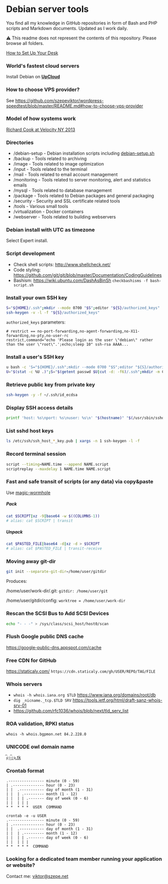 # Debian server tools

You find all my knowledge in GitHub repositories in form of Bash and PHP scripts and Markdown documents.
Updated as I work daily.

:warning: This readme does not represent the contents of this repository. Please browse all folders.


[How to Set Up Your Desk](https://youtu.be/F8_ME4VwTiw?t=31)

### World&#39;s fastest cloud servers

Install Debian on [**UpCloud**](https://www.upcloud.com/register/?promo=U29Q8S)

### How to choose VPS provider?

See https://github.com/szepeviktor/wordpress-speedtest/blob/master/README.md#how-to-choose-vps-provider

### Model of how systems work

[Richard Cook at Velocity NY 2013](https://youtu.be/PGLYEDpNu60?t=5m44s)

### Directories

- /debian-setup - Debian installation scripts including [debian-setup.sh](/debian-setup/debian-setup.sh)
- /backup - Tools related to archiving
- /image - Tools related to image optimization
- /input - Tools related to the terminal
- /mail - Tools related to email account management
- /monitoring - Tools related to server monitoring, alert and statistics emails
- /mysql - Tools related to database management
- /package - Tools related to Debian packages and general packaging
- /security - Security and SSL certificate related tools
- /tools - Various small tools
- /virtualization - Docker containers
- /webserver - Tools related to building webservers

### Debian install with UTC as timezone

Select Expert install.

### Script development

- Check shell scripts: http://www.shellcheck.net/
- Code styling: https://github.com/git/git/blob/master/Documentation/CodingGuidelines
- Bashism: https://wiki.ubuntu.com/DashAsBinSh `checkbashisms -f bash-script.sh`

### Install your own SSH key

```bash
S="${HOME}/.ssh";mkdir --mode 0700 "$S";editor "${S}/authorized_keys"
ssh-keygen -v -l -f "${S}/authorized_keys"
```

`authorized_keys` parameters:

```
# restrict == no-port-forwarding,no-agent-forwarding,no-X11-forwarding,no-pty,no-user-rc
restrict,command="echo 'Please login as the user \"debian\" rather than the user \"root\".';echo;sleep 10" ssh-rsa AAAA...
```

### Install a user's SSH key

```bash
u bash -c 'S="${HOME}/.ssh";mkdir --mode 0700 "$S";editor "${S}/authorized_keys"'
U="$(stat -c %U .)";S="$(getent passwd $U|cut -d: -f6)/.ssh";mkdir -m 0700 "$S";editor "${S}/authorized_keys";chown -R $U:$U "$S"
```

### Retrieve public key from private key

```bash
ssh-keygen -y -f ~/.ssh/id_ecdsa
```

### Display SSH access details

```bash
printf 'host: %s\nport: %s\nuser: %s\n' "$(hostname)" "$(/usr/sbin/sshd -T|sed -ne 's/^port \([0-9]\+\)$/\1/p')" "$(ls -tr /home/|tail -n1)"
```

### List sshd host keys

```bash
ls /etc/ssh/ssh_host_*_key.pub | xargs -n 1 ssh-keygen -l -f
```

### Record terminal session

```bash
script --timing=NAME.time --append NAME.script
scriptreplay --maxdelay 1 NAME.time NAME.script
```

### Fast and safe transit of scripts (or any data) via copy&paste

Use [magic-wormhole](https://github.com/warner/magic-wormhole)

##### Pack

```bash
cat $SCRIPT|xz -9|base64 -w $((COLUMNS-1))
# alias: cat $SCRIPT | transit
```

##### Unpack

```bash
cat $PASTED_FILE|base64 -d|xz -d > $SCRIPT
# alias: cat $PASTED_FILE | transit-receive
```

### Moving away git-dir

```bash
git init --separate-git-dir=/home/user/gitdir
```

Produces:

/home/user/work-dir/.git: `gitdir: /home/user/git`

/home/user/gitdir/config: `worktree = /home/user/work-dir`

### Rescan the SCSI Bus to Add SCSI Devices

```bash
echo "- - -" > /sys/class/scsi_host/host0/scan
```

### Flush Google public DNS cache

https://google-public-dns.appspot.com/cache

### Free CDN for GitHub

https://staticaly.com/ `https://cdn.staticaly.com/gh/USER/REPO/TAG/FILE`

### Whois servers

- `whois -h whois.iana.org $TLD` https://www.iana.org/domains/root/db
- `dig _nicname._tcp.$TLD SRV` https://tools.ietf.org/html/draft-sanz-whois-srv-01
- https://github.com/rfc1036/whois/blob/next/tld_serv_list

### ROA validation, RPKI status

`whois -h whois.bgpmon.net 84.2.228.0`

### UNICODE owl domain name

[﴾͡๏̯͡๏﴿.tk](http://xn--wta3hb403ica11187ama.tk/)

### Crontab format

```
.---------------- minute (0 - 59)
| .-------------- hour (0 - 23)
| |  .----------- day of month (1 - 31)
| |  | .--------- month (1 - 12)
| |  | | .------- day of week (0 - 6)
| |  | | |
* *  * * *  USER  COMMAND
```

```
crontab -e -u USER
.---------------- minute (0 - 59)
| .-------------- hour (0 - 23)
| |  .----------- day of month (1 - 31)
| |  | .--------- month (1 - 12)
| |  | | .------- day of week (0 - 6)
| |  | | |
* *  * * *  COMMAND
```

### Looking for a dedicated team member running your application or website?

Contact me: viktor@szepe.net
